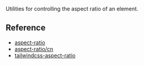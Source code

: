 Utilities for controlling the aspect ratio of an element.



## Reference

- [aspect-ratio](https://tailwindcss.com/docs/aspect-ratio)
- [aspect-ratio/cn](https://tailwindcss.cn/docs/aspect-ratio)
- [tailwindcss-aspect-ratio](https://github.com/tailwindlabs/tailwindcss-aspect-ratio)
